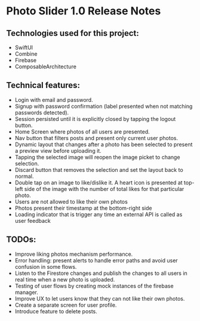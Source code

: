 # Photo Slider 1.0 Release Notes 

## Technologies used for this project:
* SwiftUI
* Combine
* Firebase
* ComposableArchitecture 

## Technical features:
* Login with email and password.
* Signup with password confirmation (label presented when not matching passwords detected).
* Session persisted until it is explicitly closed by tapping the logout button.
* Home Screen where photos of all users are presented.
* Nav button that filters posts and present only current user photos.
* Dynamic layout that changes after a photo has been selected to present a preview view before uploading it.
* Tapping the selected image will reopen the image picket to change selection.
* Discard button that removes the selection and set the layout back to normal.
* Double tap on an image to like/dislike it. A heart icon is presented at top-left side of the image with the number of total likes for that particular photo.
* Users are not allowed to like their own photos
* Photos present their timestamp at the bottom-right side
* Loading indicator that is trigger any time an external API is called as user feedback

## TODOs:
* Improve liking photos mechanism performance.
* Error handling: present alerts to handle error paths and avoid user confusion in some flows.
* Listen to the Firestore changes and publish the changes to all users in real time when a new photo is uploaded.
* Testing of user flows by creating mock instances of the firebase manager.
* Improve UX to let users know that they can not like their own photos.
* Create a separate screen for user profile.
* Introduce feature to delete posts.
